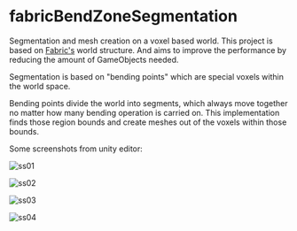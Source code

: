 # fabricBendZoneSegmentation

Segmentation and mesh creation on a voxel based world. This project is based on [Fabric's](http://torrenglabs.com/fabric/) world structure. And aims to improve the performance by reducing the amount of GameObjects needed.

Segmentation is based on "bending points" which are special voxels within the world space.

Bending points divide the world into segments, which always move together no matter how many bending operation is carried on. This implementation finds those region bounds and create meshes out of the voxels within those bounds.

Some screenshots from unity editor:

![ss01](http://imgur.com/U3zQsEP "screenshot")

![ss02](http://imgur.com/i3RtQB4 "screenshot")

![ss03](http://imgur.com/2GcvDi8 "screenshot")

![ss04](http://imgur.com/lb7iRjq "screenshot")
